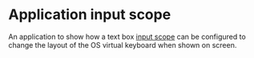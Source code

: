 # Application input scope
An application to show how a text box [input scope](https://docs.microsoft.com/en-us/windows/uwp/design/input/use-input-scope-to-change-the-touch-keyboard) can be configured to change the layout of the OS virtual keyboard when shown on screen.
